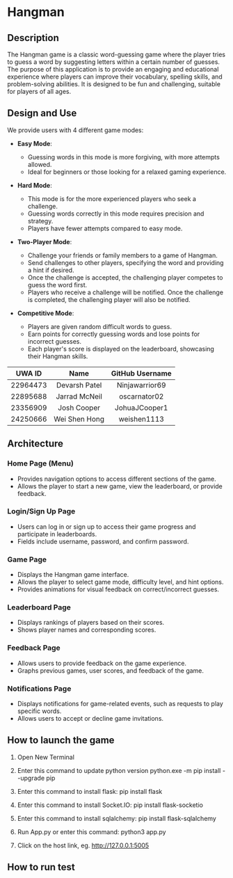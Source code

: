 # Hangman

## Description

The Hangman game is a classic word-guessing game where the player tries to guess a word by suggesting letters within a certain number of guesses. The purpose of this application is to provide an engaging and educational experience where players can improve their vocabulary, spelling skills, and problem-solving abilities. It is designed to be fun and challenging, suitable for players of all ages.

## Design and Use

We provide users with 4 different game modes:

- **Easy Mode**:

  - Guessing words in this mode is more forgiving, with more attempts allowed.
  - Ideal for beginners or those looking for a relaxed gaming experience.

- **Hard Mode**:

  - This mode is for the more experienced players who seek a challenge.
  - Guessing words correctly in this mode requires precision and strategy.
  - Players have fewer attempts compared to easy mode.

- **Two-Player Mode**:

  - Challenge your friends or family members to a game of Hangman.
  - Send challenges to other players, specifying the word and providing a hint if desired.
  - Once the challenge is accepted, the challenging player competes to guess the word first.
  - Players who receive a challenge will be notified. Once the challenge is completed, the challenging player will also be notified.

- **Competitive Mode**:
  - Players are given random difficult words to guess.
  - Earn points for correctly guessing words and lose points for incorrect guesses.
  - Each player's score is displayed on the leaderboard, showcasing their Hangman skills.

|  UWA ID  |     Name      | GitHub Username |
| :------: | :-----------: | :-------------: |
| 22964473 | Devarsh Patel | Ninjawarrior69  |
| 22895688 | Jarrad McNeil |  oscarnator02   |
| 23356909 |  Josh Cooper  |  JohuaJCooper1  |
| 24250666 | Wei Shen Hong |   weishen1113   |

## Architecture

### Home Page (Menu)

- Provides navigation options to access different sections of the game.
- Allows the player to start a new game, view the leaderboard, or provide feedback.

### Login/Sign Up Page

- Users can log in or sign up to access their game progress and participate in leaderboards.
- Fields include username, password, and confirm password.

### Game Page

- Displays the Hangman game interface.
- Allows the player to select game mode, difficulty level, and hint options.
- Provides animations for visual feedback on correct/incorrect guesses.

### Leaderboard Page

- Displays rankings of players based on their scores.
- Shows player names and corresponding scores.

### Feedback Page

- Allows users to provide feedback on the game experience.
- Graphs previous games, user scores, and feedback of the game.

### Notifications Page

- Displays notifications for game-related events, such as requests to play specific words.
- Allows users to accept or decline game invitations.

## How to launch the game

1. Open New Terminal

2. Enter this command to update python version
   python.exe -m pip install --upgrade pip

3. Enter this command to install flask:
   pip install flask

4. Enter this command to install Socket.IO:
   pip install flask-socketio

5. Enter this command to install sqlalchemy:
   pip install flask-sqlalchemy

6. Run App.py or enter this command:
   python3 app.py

7. Click on the host link, eg. http://127.0.0.1:5005

## How to run test
